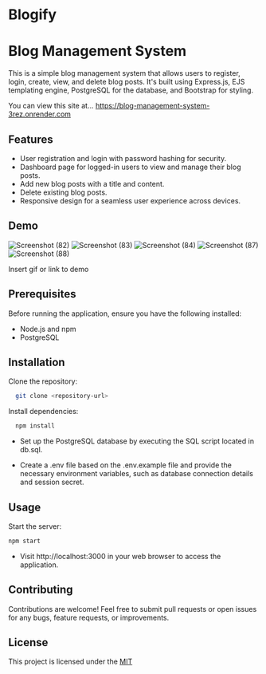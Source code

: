 # Blogify
# Blog Management System
This is a simple blog management system that allows users to register, login, create, view, and delete blog posts. It's built using Express.js, EJS templating engine, PostgreSQL for the database, and Bootstrap for styling.

You can view this site at...
https://blog-management-system-3rez.onrender.com


## Features

- User registration and login with password hashing for security.
- Dashboard page for logged-in users to view and manage their blog posts.
- Add new blog posts with a title and content.
- Delete existing blog posts.
- Responsive design for a seamless user experience across devices.



## Demo
![Screenshot (82)](https://github.com/KoushikReddy24/Blog-Project/assets/124913094/4f3038bb-93fb-4aed-8883-0e88035d361e)
![Screenshot (83)](https://github.com/KoushikReddy24/Blog-Project/assets/124913094/ed383bc1-5de2-47eb-b28a-298f05cd7bc3)
![Screenshot (84)](https://github.com/KoushikReddy24/Blog-Project/assets/124913094/c8edfada-89b6-4409-aaa4-167e22caaf7a)
![Screenshot (87)](https://github.com/KoushikReddy24/Blog-Project/assets/124913094/970df0f1-45f6-4822-a870-5b9e184d0080)
![Screenshot (88)](https://github.com/KoushikReddy24/Blog-Project/assets/124913094/02704c9d-b5fc-42b5-9a9c-805b07b9152a)



Insert gif or link to demo


## Prerequisites
Before running the application, ensure you have the following installed:

- Node.js and npm
- PostgreSQL

## Installation

Clone the repository:

```bash
  git clone <repository-url>
```


Install dependencies:
```bash
  npm install
```
- Set up the PostgreSQL database by executing the SQL script located in db.sql.

- Create a .env file based on the .env.example file and provide the necessary environment variables, such as database connection details and session secret.
## Usage

Start the server:


```bash
npm start
```
- Visit http://localhost:3000 in your web browser to access the application.


## Contributing
Contributions are welcome! Feel free to submit pull requests or open issues for any bugs, feature requests, or improvements.



## License

This project is licensed under the [MIT](https://choosealicense.com/licenses/mit/)

